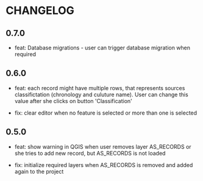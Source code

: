 # CHANGELOG

## 0.7.0

- feat: Database migrations - user can trigger database migration when
  required

## 0.6.0

* feat: each record might have multiple rows, that represents sources
  classifictation (chronology and culuture name). User can change this value
  after she clicks on button 'Classification'
  
* fix: clear editor when no feature is selected or more than one is selected
  
## 0.5.0

* feat: show warning in QGIS when user removes layer AS_RECORDS or she 
  tries to add new record, but AS_RECORDS is not loaded
  
* fix: initialize required layers when AS_RECORDS is removed and added
  again to the project
